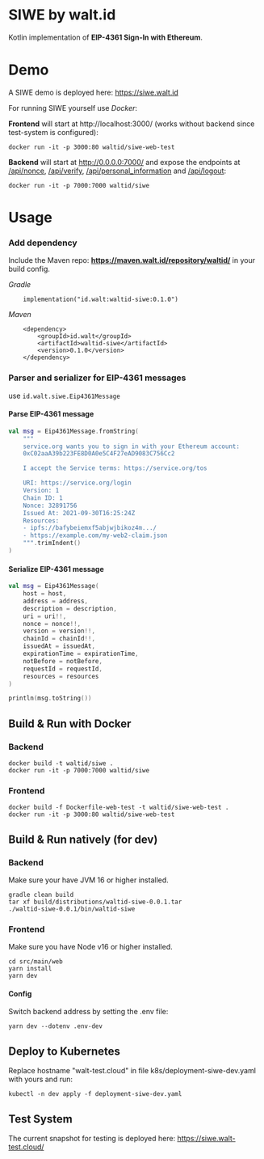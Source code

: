 # SIWE by walt.id

Kotlin implementation of __EIP-4361 Sign-In with Ethereum__.

# Demo

A SIWE demo is deployed here: https://siwe.walt.id

For running SIWE yourself use _Docker_:

__Frontend__ will start at http://localhost:3000/ (works without backend since test-system is configured):

    docker run -it -p 3000:80 waltid/siwe-web-test

__Backend__ will start at http://0.0.0.0:7000/ and expose the endpoints at [/api/nonce](http://0.0.0.0:7000/api/nonce), [/api/verify](http://0.0.0.0:7000/api/verify), [/api/personal_information](http://0.0.0.0:7000/api/personal_information) and [/api/logout](http://0.0.0.0:7000/api/logout):

    docker run -it -p 7000:7000 waltid/siwe

# Usage

### Add dependency

Include the Maven repo: __https://maven.walt.id/repository/waltid/__ in your build config.

_Gradle_

        implementation("id.walt:waltid-siwe:0.1.0")

_Maven_

        <dependency>
            <groupId>id.walt</groupId>
            <artifactId>waltid-siwe</artifactId>
            <version>0.1.0</version>
        </dependency>

### Parser and serializer for EIP-4361 messages
use `id.walt.siwe.Eip4361Message`

#### Parse EIP-4361 message
```kotlin
val msg = Eip4361Message.fromString(
    """
    service.org wants you to sign in with your Ethereum account:
    0xC02aaA39b223FE8D0A0e5C4F27eAD9083C756Cc2

    I accept the Service terms: https://service.org/tos

    URI: https://service.org/login
    Version: 1
    Chain ID: 1
    Nonce: 32891756
    Issued At: 2021-09-30T16:25:24Z
    Resources:
    - ipfs://bafybeiemxf5abjwjbikoz4m.../
    - https://example.com/my-web2-claim.json
    """.trimIndent()
)
```

#### Serialize EIP-4361 message
```kotlin
val msg = Eip4361Message(
    host = host,
    address = address,
    description = description,
    uri = uri!!,
    nonce = nonce!!,
    version = version!!,
    chainId = chainId!!,
    issuedAt = issuedAt,
    expirationTime = expirationTime,
    notBefore = notBefore,
    requestId = requestId,
    resources = resources
)

println(msg.toString())
```

## Build & Run with Docker

### Backend

    docker build -t waltid/siwe .
    docker run -it -p 7000:7000 waltid/siwe

### Frontend

    docker build -f Dockerfile-web-test -t waltid/siwe-web-test .
    docker run -it -p 3000:80 waltid/siwe-web-test

## Build & Run natively (for dev)

### Backend

Make sure your have JVM 16 or higher installed.

    gradle clean build
    tar xf build/distributions/waltid-siwe-0.0.1.tar
    ./waltid-siwe-0.0.1/bin/waltid-siwe

### Frontend

Make sure you have Node v16 or higher installed.

    cd src/main/web
    yarn install
    yarn dev

#### Config

Switch backend address by setting the .env file:
   
    yarn dev --dotenv .env-dev

## Deploy to Kubernetes

Replace hostname "walt-test.cloud" in file k8s/deployment-siwe-dev.yaml with yours and run:

    kubectl -n dev apply -f deployment-siwe-dev.yaml

## Test System

The current snapshot for testing is deployed here: https://siwe.walt-test.cloud/
